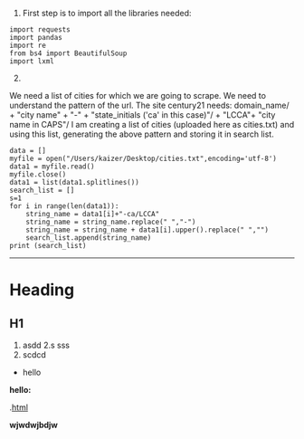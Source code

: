  
1. First step is to import all the libraries needed:
```
import requests
import pandas
import re
from bs4 import BeautifulSoup
import lxml
```
2.
We need a list of cities for which we are going to scrape.
We need to understand the pattern of the url. The site century21 needs:
domain_name/ + "city name" + "-" + "state_initials ('ca' in this case)"/ + "LCCA"+ "city name in CAPS"/
I am creating a list of cities (uploaded here as cities.txt) and using this list, generating the above pattern and storing it in search list.
```
data = []
myfile = open("/Users/kaizer/Desktop/cities.txt",encoding='utf-8')
data1 = myfile.read()
myfile.close()
data1 = list(data1.splitlines())
search_list = []
s=1
for i in range(len(data1)):
    string_name = data1[i]+"-ca/LCCA" 
    string_name = string_name.replace(" ","-")
    string_name = string_name + data1[i].upper().replace(" ","")
    search_list.append(string_name)
print (search_list)
```
******************************************************************************************************************************



# Heading
## H1

1. asdd
2.s sss
3.  scdcd

* hello 

**hello:**

.[html](https://github.com/kaizercharania/Web-Scraping/edit/master/different-sites-code/century21-dot-com/readme.md)

<b>wjwdwjbdjw</b>
